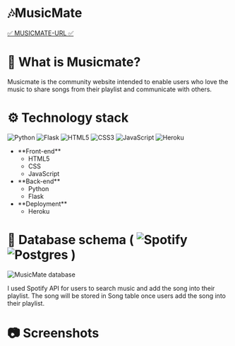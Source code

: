 # 🎶MusicMate
[✅ MUSICMATE-URL ✅](http://musicmate-by-jenna.herokuapp.com/) 



# 🎵 What is Musicmate?
<p> Musicmate is the community website intended to enable users who love the music to share songs from their playlist and communicate with others. </p>



# ⚙️ Technology stack 
![Python](https://img.shields.io/badge/python-3670A0?style=for-the-badge&logo=python&logoColor=ffdd54) 
![Flask](https://img.shields.io/badge/flask-%23000.svg?style=for-the-badge&logo=flask&logoColor=white)
![HTML5](https://img.shields.io/badge/html5-%23E34F26.svg?style=for-the-badge&logo=html5&logoColor=white)
![CSS3](https://img.shields.io/badge/css3-%231572B6.svg?style=for-the-badge&logo=css3&logoColor=white)
![JavaScript](https://img.shields.io/badge/javascript-%23323330.svg?style=for-the-badge&logo=javascript&logoColor=%23F7DF1E)
![Heroku](https://img.shields.io/badge/heroku-%23430098.svg?style=for-the-badge&logo=heroku&logoColor=white)

<ul> 
  <li>**Front-end** 
   <ul>
     <li>HTML5</li>
      <li>CSS</li>
      <li>JavaScript</li>
    </ul>
  </li>  
    <li>**Back-end** 
   <ul>
     <li>Python</li>
     <li>Flask</li>
    </ul>
  </li> 
      <li>**Deployment**
   <ul>
     <li>Heroku</li>
    </ul>
  </li> 
</ul>  



# 💾 Database schema ( ![Spotify](https://img.shields.io/badge/Spotify-1ED760?style=for-the-badge&logo=spotify&logoColor=white) ![Postgres](https://img.shields.io/badge/postgres-%23316192.svg?style=for-the-badge&logo=postgresql&logoColor=white)  )
![MusicMate database](https://user-images.githubusercontent.com/92393205/159342373-8fceab98-db0a-4156-b2c7-30d74641d71b.png)
<p> I used Spotify API for users to search music and add the song into their playlist. The song will be stored in Song table once users add the song into their playlist.
</p>



# 📷 Screenshots
